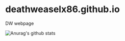 # deathweaselx86.github.io
DW webpage

![Anurag's github stats](https://github-readme-stats.vercel.app/api?username=deathweaselx86&count_private=true&show_icons=true&theme=synthwave)
